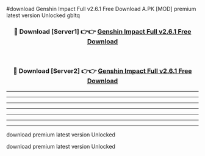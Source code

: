#download Genshin Impact Full v2.6.1 Free Download A.PK [MOD] premium latest version Unlocked gbltq 



<div align="center">
<h3>🔴 Download [Server1] 👉👉 <a href="https://download1apk.web.app/">Genshin Impact Full v2.6.1 Free Download</a></h3><br>

<h3>🔴 Download [Server2] 👉👉 <a href="https://download1apk.web.app/">Genshin Impact Full v2.6.1 Free Download</a></h3>
</div>





----------------------------------------------------------

----------------------------------------------------------

----------------------------------------------------------

----------------------------------------------------------

----------------------------------------------------------

----------------------------------------------------------

----------------------------------------------------------

download premium latest version Unlocked

download premium latest version Unlocked
